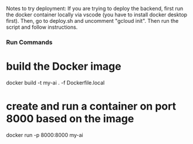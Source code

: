 Notes to try deployment:
If you are trying to deploy the backend, first run the docker container locally via vscode (you have to install docker desktop first). Then, go to deploy.sh and uncomment "gcloud init". Then run the script and follow instructions.

### Run Commands

# build the Docker image

docker build -t my-ai . -f Dockerfile.local

# create and run a container on port 8000 based on the image

docker run -p 8000:8000 my-ai
